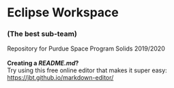 # Eclipse Workspace
### (The best sub-team)
Repository for Purdue Space Program Solids 2019/2020
<br /><br /> 
**Creating a *README.md*?** <br />
 Try using this free online editor that makes it super easy: 
<https://jbt.github.io/markdown-editor/>
